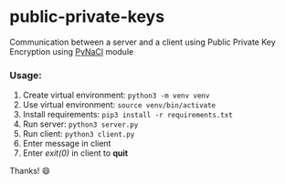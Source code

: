 # public-private-keys

Communication between a server and a client using Public Private Key Encryption using [PyNaCl](https://pynacl.readthedocs.io/en/stable/public/) module

### Usage:
1. Create virtual environment:
    ```python3 -m venv venv```
2. Use virtual environment:
    ```source venv/bin/activate```
3. Install requirements:
    ```pip3 install -r requirements.txt```
4. Run server:
    ```python3 server.py```
5. Run client:
    ```python3 client.py```
6. Enter message in client
7. Enter *exit(0)* in client to **quit**

Thanks! :smile:
